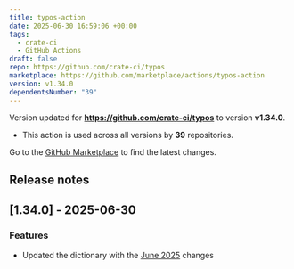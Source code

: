```yaml
---
title: typos-action
date: 2025-06-30 16:59:06 +00:00
tags:
  - crate-ci
  - GitHub Actions
draft: false
repo: https://github.com/crate-ci/typos
marketplace: https://github.com/marketplace/actions/typos-action
version: v1.34.0
dependentsNumber: "39"
---
```



Version updated for **https://github.com/crate-ci/typos** to version **v1.34.0**.
- This action is used across all versions by **39** repositories.

Go to the [GitHub Marketplace](https://github.com/marketplace/actions/typos-action) to find the latest changes.

## Release notes

## [1.34.0] - 2025-06-30

### Features

- Updated the dictionary with the [June 2025](https://github.com/crate-ci/typos/issues/1309) changes
